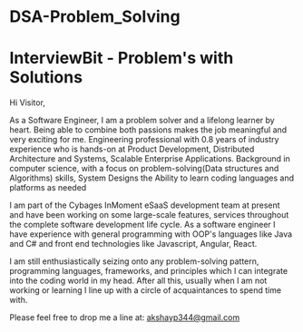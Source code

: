 # DSA-Problem_Solving
# InterviewBit - Problem's with Solutions
Hi Visitor,

As a Software Engineer, I am a problem solver and a lifelong learner by heart. Being able to combine both passions makes the job meaningful and very exciting for me. Engineering professional with 0.8 years of industry experience who is hands-on at Product Development, Distributed Architecture and Systems, Scalable Enterprise Applications. Background in computer science, with a focus on problem-solving(Data structures and Algorithms) skills, System Designs the Ability to learn coding languages and platforms as needed 

I am part of the Cybages InMoment eSaaS development team at present and have been working on some large-scale features, services throughout the complete software development life cycle. As a software engineer I have experience with general programming with OOP's languages like Java and C# and front end technologies like Javascript, Angular, React.

I am still enthusiastically seizing onto any problem-solving pattern, programming languages, frameworks, and principles which I can integrate into the coding world in my head. After all this, usually when I am not working or learning I line up with a circle of acquaintances to spend time with.

Please feel free to drop me a line at: akshayp344@gmail.com
